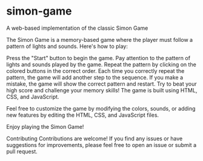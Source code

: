 # simon-game
A web-based implementation of the classic Simon Game

The Simon Game is a memory-based game where the player must follow a pattern of lights and sounds. Here's how to play:

Press the "Start" button to begin the game.
Pay attention to the pattern of lights and sounds played by the game.
Repeat the pattern by clicking on the colored buttons in the correct order.
Each time you correctly repeat the pattern, the game will add another step to the sequence.
If you make a mistake, the game will show the correct pattern and restart.
Try to beat your high score and challenge your memory skills!
The game is built using HTML, CSS, and JavaScript.

Feel free to customize the game by modifying the colors, sounds, or adding new features by editing the HTML, CSS, and JavaScript files.

Enjoy playing the Simon Game!

Contributing
Contributions are welcome! If you find any issues or have suggestions for improvements, please feel free to open an issue or submit a pull request.
